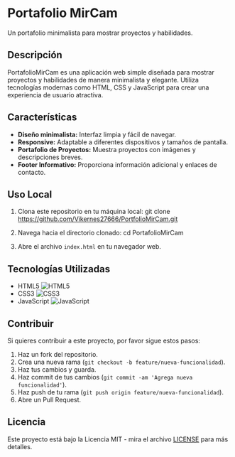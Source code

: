 # Portafolio MirCam

Un portafolio minimalista para mostrar proyectos y habilidades.

## Descripción

PortafolioMirCam es una aplicación web simple diseñada para mostrar proyectos y habilidades de manera minimalista y elegante. Utiliza tecnologías modernas como HTML, CSS y JavaScript para crear una experiencia de usuario atractiva.

## Características

- **Diseño minimalista:** Interfaz limpia y fácil de navegar.
- **Responsive:** Adaptable a diferentes dispositivos y tamaños de pantalla.
- **Portafolio de Proyectos:** Muestra proyectos con imágenes y descripciones breves.
- **Footer Informativo:** Proporciona información adicional y enlaces de contacto.

## Uso Local

1. Clona este repositorio en tu máquina local:
git clone <https://github.com/Vikernes27666/PortfolioMirCam.git>

2. Navega hacia el directorio clonado:
cd PortafolioMirCam

3. Abre el archivo `index.html` en tu navegador web.

## Tecnologías Utilizadas

- HTML5 ![HTML5](https://img.icons8.com/color/48/000000/html-5--v1.png)
- CSS3 ![CSS3](https://img.icons8.com/color/48/000000/css3.png)
- JavaScript ![JavaScript](https://img.icons8.com/color/48/000000/javascript--v1.png)

## Contribuir

Si quieres contribuir a este proyecto, por favor sigue estos pasos:

1. Haz un fork del repositorio.
2. Crea una nueva rama (`git checkout -b feature/nueva-funcionalidad`).
3. Haz tus cambios y guarda.
4. Haz commit de tus cambios (`git commit -am 'Agrega nueva funcionalidad'`).
5. Haz push de tu rama (`git push origin feature/nueva-funcionalidad`).
6. Abre un Pull Request.

## Licencia

Este proyecto está bajo la Licencia MIT - mira el archivo [LICENSE](LICENSE) para más detalles.


